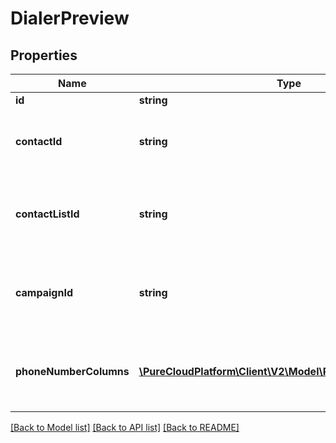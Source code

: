 # DialerPreview

## Properties
Name | Type | Description | Notes
------------ | ------------- | ------------- | -------------
**id** | **string** |  | [optional] 
**contactId** | **string** | The contact associated with this preview data pop | [optional] 
**contactListId** | **string** | The contactList associated with this preview data pop. | [optional] 
**campaignId** | **string** | The campaignId associated with this preview data pop. | [optional] 
**phoneNumberColumns** | [**\PureCloudPlatform\Client\V2\Model\PhoneNumberColumn[]**](PhoneNumberColumn.md) | The phone number columns associated with this campaign | [optional] 

[[Back to Model list]](../README.md#documentation-for-models) [[Back to API list]](../README.md#documentation-for-api-endpoints) [[Back to README]](../README.md)


